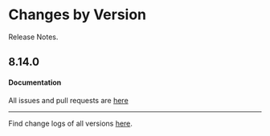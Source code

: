 Changes by Version
==================
Release Notes.

8.14.0
------------------



#### Documentation



All issues and pull requests are [here](https://github.com/apache/skywalking/milestone/161?closed=1)

------------------
Find change logs of all versions [here](changes).
